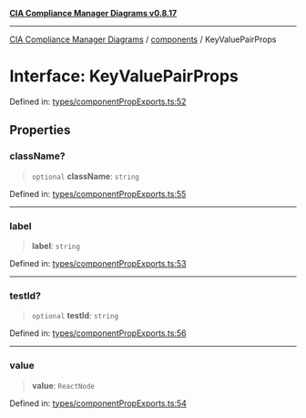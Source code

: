 [**CIA Compliance Manager Diagrams v0.8.17**](../../README.md)

***

[CIA Compliance Manager Diagrams](../../modules.md) / [components](../README.md) / KeyValuePairProps

# Interface: KeyValuePairProps

Defined in: [types/componentPropExports.ts:52](https://github.com/Hack23/cia-compliance-manager/blob/6a2219920f4c187f7eafa3e355e36b35c9c19248/src/types/componentPropExports.ts#L52)

## Properties

### className?

> `optional` **className**: `string`

Defined in: [types/componentPropExports.ts:55](https://github.com/Hack23/cia-compliance-manager/blob/6a2219920f4c187f7eafa3e355e36b35c9c19248/src/types/componentPropExports.ts#L55)

***

### label

> **label**: `string`

Defined in: [types/componentPropExports.ts:53](https://github.com/Hack23/cia-compliance-manager/blob/6a2219920f4c187f7eafa3e355e36b35c9c19248/src/types/componentPropExports.ts#L53)

***

### testId?

> `optional` **testId**: `string`

Defined in: [types/componentPropExports.ts:56](https://github.com/Hack23/cia-compliance-manager/blob/6a2219920f4c187f7eafa3e355e36b35c9c19248/src/types/componentPropExports.ts#L56)

***

### value

> **value**: `ReactNode`

Defined in: [types/componentPropExports.ts:54](https://github.com/Hack23/cia-compliance-manager/blob/6a2219920f4c187f7eafa3e355e36b35c9c19248/src/types/componentPropExports.ts#L54)
